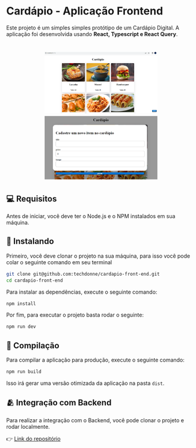 # Cardápio - Aplicação Frontend

Este projeto é um simples simples protótipo de um Cardápio Digital. A aplicação foi desenvolvida usando **React, Typescript e React Query**.

<h1 align="center">
    <img src="./public/home.png" width="300"/>
    <img src="./public/modal.png" width="300"/>
</h1>

## 💻 Requisitos

Antes de iniciar, você deve ter o Node.js e o NPM instalados em sua máquina.

## 🚀 Instalando

Primeiro, você deve clonar o projeto na sua máquina, para isso você
pode colar o seguinte comando em seu terminal

```bash
git clone git@github.com:techdonne/cardapio-front-end.git
cd cardapio-front-end
```

Para instalar as dependências, execute o seguinte comando:

```bash
npm install
```

Por fim, para executar o projeto basta rodar o seguinte:

```bash
npm run dev
```

## 🔧 Compilação

Para compilar a aplicação para produção, execute o seguinte comando:

```bash
npm run build
```
Isso irá gerar uma versão otimizada da aplicação na pasta `dist`.

## 🫂 Integração com Backend

Para realizar a integração com o Backend, você pode clonar o projeto e rodar localmente.

👉 [Link do repositório](https://github.com/techdonne/cardapio-back-end)
